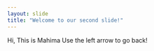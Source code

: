 ```yaml
---
layout: slide
title: "Welcome to our second slide!"
---
```

Hi, This is Mahima
Use the left arrow to go back!
